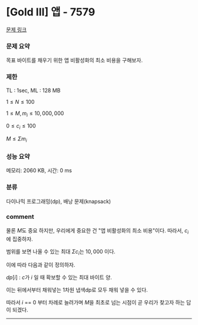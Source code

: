 # [Gold III] 앱 - 7579

[문제 링크](https://www.acmicpc.net/problem/7579)

### 문제 요약

<p> 목표 바이트를 채우기 위한 앱 비활성화의 최소 비용을 구해보자.  </p>

### 제한

TL : 1sec, ML : 128 MB

$1 ≤ N ≤ 100$

$1 ≤ M, m_i ≤ 10,000,000$

$0 ≤ c_i ≤ 100$

$M ≤ Σm_i$

### 성능 요약

메모리: 2060 KB, 시간: 0 ms

### 분류

다이나믹 프로그래밍(dp), 배낭 문제(knapsack)

### comment

물론 $M$도 중요 하지만, 우리에게 중요한 건 "앱 비활성화의 최소 비용"이다. 따라서, $c_i$에 집중하자.

범위를 보면 나올 수 있는 최대 $Σc_i$는 $10,000$ 이다.

이에 따라 다음과 같이 정의하자.

$dp[i]$ : $c$가 $i$ 일 때 확보할 수 있는 최대 바이트 양.

이는 뒤에서부터 채워넣는 1차원 냅색dp로 모두 채워 넣을 수 있다.

따라서 $i$ == $0$ 부터 차례로 늘려가며 $M$을 최초로 넘는 시점이 곧 우리가 찾고자 하는 답이 되겠다.


-----------------------------------------------------------------------------------------------------------------------------------------------------------------------
